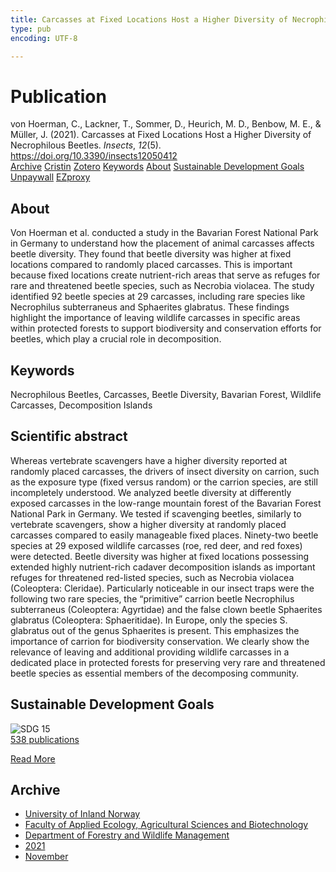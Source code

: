 ```yaml
---
title: Carcasses at Fixed Locations Host a Higher Diversity of Necrophilous Beetles
type: pub
encoding: UTF-8

---
```

<h1>Publication</h1>
<article id="csl-bib-container-BHBDWKHE" class="csl-bib-container">
  <div class="csl-bib-body"> <div class="csl-entry">von Hoerman, C., Lackner, T., Sommer, D., Heurich, M. D., Benbow, M. E., &#38; Müller, J. (2021). Carcasses at Fixed Locations Host a Higher Diversity of Necrophilous Beetles. <i>Insects</i>, <i>12</i>(5). <a href="https://doi.org/10.3390/insects12050412">https://doi.org/10.3390/insects12050412</a></div> </div>
  <div class="csl-bib-buttons">
    <a href="#taxonomy-article-BHBDWKHE" alt="archive" class="csl-bib-button">Archive</a>
    <a href="https://app.cristin.no/results/show.jsf?id=1954278" alt="Cristin" class="csl-bib-button">Cristin</a>
    <a href="http://zotero.org/groups/5881554/items/BHBDWKHE" alt="Zotero" class="csl-bib-button">Zotero</a>
    <a href="#keywords-article-BHBDWKHE" alt="keywords" class="csl-bib-button">Keywords</a>
    <a href="#about-article-BHBDWKHE" alt="about_pub" class="csl-bib-button">About</a>
    <a href="#sdg-article-BHBDWKHE" alt="sdg" class="csl-bib-button">Sustainable Development Goals</a>
    <a href="https://www.mdpi.com/2075-4450/12/5/412/pdf?version=1620286013" alt="Unpaywall" class="csl-bib-button">Unpaywall</a>
    <a href="https://www.mdpi.com/2075-4450/12/5/412/pdf?version=1620286013" alt="EZproxy" class="csl-bib-button">EZproxy</a>
  </div>
  <div id="csl-bib-meta-container-BHBDWKHE"></div>
</article>
<div id="csl-bib-meta-BHBDWKHE" class="csl-bib-meta">
  <article id="about-article-BHBDWKHE" class="about_pub-article">
    <h1>About</h1>
    Von Hoerman et al. conducted a study in the Bavarian Forest National Park in Germany to understand how the placement of animal carcasses affects beetle diversity. They found that beetle diversity was higher at fixed locations compared to randomly placed carcasses. This is important because fixed locations create nutrient-rich areas that serve as refuges for rare and threatened beetle species, such as Necrobia violacea. The study identified 92 beetle species at 29 carcasses, including rare species like Necrophilus subterraneus and Sphaerites glabratus. These findings highlight the importance of leaving wildlife carcasses in specific areas within protected forests to support biodiversity and conservation efforts for beetles, which play a crucial role in decomposition.
  </article>
  <article id="keywords-article-BHBDWKHE" class="keywords-article">
    <h1>Keywords</h1>
    Necrophilous Beetles, Carcasses, Beetle Diversity, Bavarian Forest, Wildlife Carcasses, Decomposition Islands
  </article>
  <article id="abstract-article-BHBDWKHE" class="abstract-article">
    <h1>Scientific abstract</h1>
    Whereas vertebrate scavengers have a higher diversity reported at randomly placed carcasses, the drivers of insect diversity on carrion, such as the exposure type (fixed versus random) or the carrion species, are still incompletely understood. We analyzed beetle diversity at differently exposed carcasses in the low-range mountain forest of the Bavarian Forest National Park in Germany. We tested if scavenging beetles, similarly to vertebrate scavengers, show a higher diversity at randomly placed carcasses compared to easily manageable fixed places. Ninety-two beetle species at 29 exposed wildlife carcasses (roe, red deer, and red foxes) were detected. Beetle diversity was higher at fixed locations possessing extended highly nutrient-rich cadaver decomposition islands as important refuges for threatened red-listed species, such as Necrobia violacea (Coleoptera: Cleridae). Particularly noticeable in our insect traps were the following two rare species, the “primitive” carrion beetle Necrophilus subterraneus (Coleoptera: Agyrtidae) and the false clown beetle Sphaerites glabratus (Coleoptera: Sphaeritidae). In Europe, only the species S. glabratus out of the genus Sphaerites is present. This emphasizes the importance of carrion for biodiversity conservation. We clearly show the relevance of leaving and additional providing wildlife carcasses in a dedicated place in protected forests for preserving very rare and threatened beetle species as essential members of the decomposing community.
  </article>
  <article id="sdg-article-BHBDWKHE" class="sdg-article">
    <h1>Sustainable Development Goals</h1>
    <div class="sdg-container"><div id="sdg15" class="sdg">
        <img src="{{< params subfolder >}}images/sdg/sdg15_en.png" class="image" alt="SDG 15">
        <div class="sdg-overlay">
          <a href="/en/archive/?key=?sdg=15#archive" class="sdg-publication-count"><span>538</span> publications</a>
          <p><a href="https://sdgs.un.org/goals/goal15" class="sdg-read-more">Read More</a></p>
        </div>
      </div></div>
  </article>
  <article id="taxonomy-article-BHBDWKHE" class="taxonomy-article">
    <h1>Archive</h1>
    <ul>
      <li>
        <a href="/en/archive/?key=3DCRN523">University of Inland Norway</a>
      </li>
      <li>
        <a href="/en/archive/?key=T77LXH6D">Faculty of Applied Ecology, Agricultural Sciences and Biotechnology</a>
      </li>
      <li>
        <a href="/en/archive/?key=7TRARPE3">Department of Forestry and Wildlife Management</a>
      </li>
      <li>
        <a href="/en/archive/?key=5LT6Q2XL">2021</a>
      </li>
      <li>
        <a href="/en/archive/?key=XJI2FSP6">November</a>
      </li>
    </ul>
  </article>
</div>
